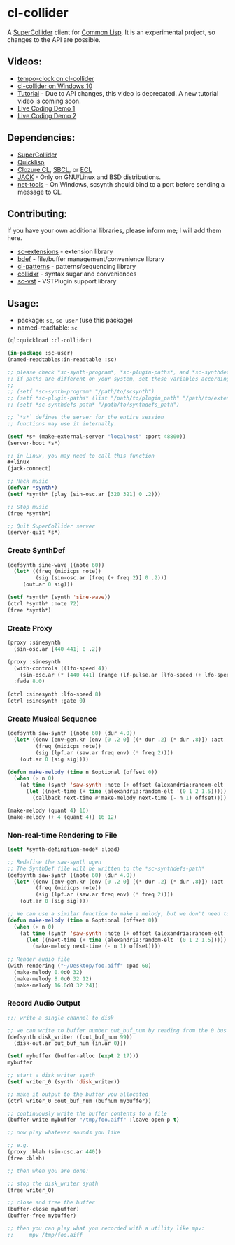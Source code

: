 # cl-collider

A [SuperCollider](http://supercollider.github.io) client for [Common Lisp](https://www.common-lisp.net).
It is an experimental project, so changes to the API are possible.

## Videos:

- [tempo-clock on cl-collider](https://youtu.be/3Lo7yyZcSzU)
- [cl-collider on Windows 10](https://youtu.be/pCEfV4jOdUA)
- [Tutorial](https://www.youtube.com/watch?v=JivNMDUqNQc) - Due to API changes, this video is deprecated. A new tutorial video is coming soon.
- [Live Coding Demo 1](https://www.youtube.com/watch?v=xzTH_ZqaFKI)
- [Live Coding Demo 2](https://www.youtube.com/watch?v=pZyuHjztARY)

## Dependencies:

- [SuperCollider](http://supercollider.github.io)
- [Quicklisp](http://www.quicklisp.org)
- [Clozure CL](https://ccl.clozure.com/), [SBCL](http://www.sbcl.org), or [ECL](https://common-lisp.net/project/ecl/)
- [JACK](https://jackaudio.org/) - Only on GNU/Linux and BSD distributions.
- [net-tools](https://net-tools.sourceforge.io/) - On Windows, scsynth should bind to a port before sending a message to CL.

## Contributing:

If you have your own additional libraries, please inform me; I will add them here.

- [sc-extensions](https://github.com/byulparan/sc-extensions) - extension library
- [bdef](https://github.com/defaultxr/bdef) - file/buffer management/convenience library
- [cl-patterns](https://github.com/defaultxr/cl-patterns) - patterns/sequencing library
- [collidxr](https://github.com/defaultxr/collidxr) - syntax sugar and conveniences
- [sc-vst](https://github.com/byulparan/sc-vst) - VSTPlugin support library

## Usage:

- package: `sc`, `sc-user` (use this package)
- named-readtable: `sc`

```cl
(ql:quickload :cl-collider)

(in-package :sc-user)
(named-readtables:in-readtable :sc)

;; please check *sc-synth-program*, *sc-plugin-paths*, and *sc-synthdefs-path*
;; if paths are different on your system, set these variables accordingly:
;;
;; (setf *sc-synth-program* "/path/to/scsynth")
;; (setf *sc-plugin-paths* (list "/path/to/plugin_path" "/path/to/extension_plugin_path"))
;; (setf *sc-synthdefs-path* "/path/to/synthdefs_path")

;; `*s*` defines the server for the entire session
;; functions may use it internally.

(setf *s* (make-external-server "localhost" :port 48800))
(server-boot *s*)

;; in Linux, you may need to call this function
#+linux
(jack-connect)

;; Hack music
(defvar *synth*)
(setf *synth* (play (sin-osc.ar [320 321] 0 .2)))

;; Stop music
(free *synth*)

;; Quit SuperCollider server
(server-quit *s*)
```

### Create SynthDef

```cl
(defsynth sine-wave ((note 60))
  (let* ((freq (midicps note))
         (sig (sin-osc.ar [freq (+ freq 2)] 0 .2)))
     (out.ar 0 sig)))

(setf *synth* (synth 'sine-wave))
(ctrl *synth* :note 72)
(free *synth*)
```

### Create Proxy

```cl
(proxy :sinesynth
  (sin-osc.ar [440 441] 0 .2))

(proxy :sinesynth
  (with-controls ((lfo-speed 4))
    (sin-osc.ar (* [440 441] (range (lf-pulse.ar [lfo-speed (+ lfo-speed .2)]) 0 1)) 0 .2))
  :fade 8.0)
   
(ctrl :sinesynth :lfo-speed 8)
(ctrl :sinesynth :gate 0)
```

### Create Musical Sequence

```cl
(defsynth saw-synth ((note 60) (dur 4.0))
  (let* ((env (env-gen.kr (env [0 .2 0] [(* dur .2) (* dur .8)]) :act :free))
         (freq (midicps note))
    	 (sig (lpf.ar (saw.ar freq env) (* freq 2))))
	(out.ar 0 [sig sig])))

(defun make-melody (time n &optional (offset 0))
  (when (> n 0)
    (at time (synth 'saw-synth :note (+ offset (alexandria:random-elt '(62 65 69 72)))))
      (let ((next-time (+ time (alexandria:random-elt '(0 1 2 1.5)))))
        (callback next-time #'make-melody next-time (- n 1) offset))))

(make-melody (quant 4) 16)
(make-melody (+ 4 (quant 4)) 16 12)
```

### Non-real-time Rendering to File

```cl
(setf *synth-definition-mode* :load)

;; Redefine the saw-synth ugen
;; The SynthDef file will be written to the *sc-synthdefs-path*
(defsynth saw-synth ((note 60) (dur 4.0))
  (let* ((env (env-gen.kr (env [0 .2 0] [(* dur .2) (* dur .8)]) :act :free))
         (freq (midicps note))
         (sig (lpf.ar (saw.ar freq env) (* freq 2))))
    (out.ar 0 [sig sig])))

;; We can use a similar function to make a melody, but we don't need to schedule the callbacks
(defun make-melody (time n &optional (offset 0))
  (when (> n 0)
    (at time (synth 'saw-synth :note (+ offset (alexandria:random-elt '(62 65 69 72)))))
      (let ((next-time (+ time (alexandria:random-elt '(0 1 2 1.5)))))
        (make-melody next-time (- n 1) offset))))
	
;; Render audio file
(with-rendering ("~/Desktop/foo.aiff" :pad 60)
  (make-melody 0.0d0 32)
  (make-melody 8.0d0 32 12)
  (make-melody 16.0d0 32 24))
```

### Record Audio Output

```cl
;;; write a single channel to disk

;; we can write to buffer number out_buf_num by reading from the 0 bus
(defsynth disk_writer ((out_buf_num 99))
  (disk-out.ar out_buf_num (in.ar 0)))

(setf mybuffer (buffer-alloc (expt 2 17))) 
mybuffer

;; start a disk_writer synth
(setf writer_0 (synth 'disk_writer))

;; make it output to the buffer you allocated
(ctrl writer_0 :out_buf_num (bufnum mybuffer))

;; continuously write the buffer contents to a file
(buffer-write mybuffer "/tmp/foo.aiff" :leave-open-p t)

;; now play whatever sounds you like

;; e.g.
(proxy :blah (sin-osc.ar 440))
(free :blah)

;; then when you are done:

;; stop the disk_writer synth
(free writer_0)

;; close and free the buffer
(buffer-close mybuffer)
(buffer-free mybuffer)

;; then you can play what you recorded with a utility like mpv:
;;     mpv /tmp/foo.aiff
```
